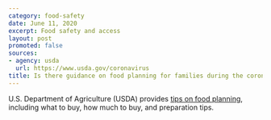 ```yaml
---
category: food-safety
date: June 11, 2020
excerpt: Food safety and access
layout: post
promoted: false
sources:
- agency: usda
  url: https://www.usda.gov/coronavirus
title: Is there guidance on food planning for families during the coronavirus pandemic? 
---
```


U.S. Department of Agriculture (USDA) provides [tips on food planning](https://www.choosemyplate.gov/), including what to buy, how much to buy, and preparation tips.